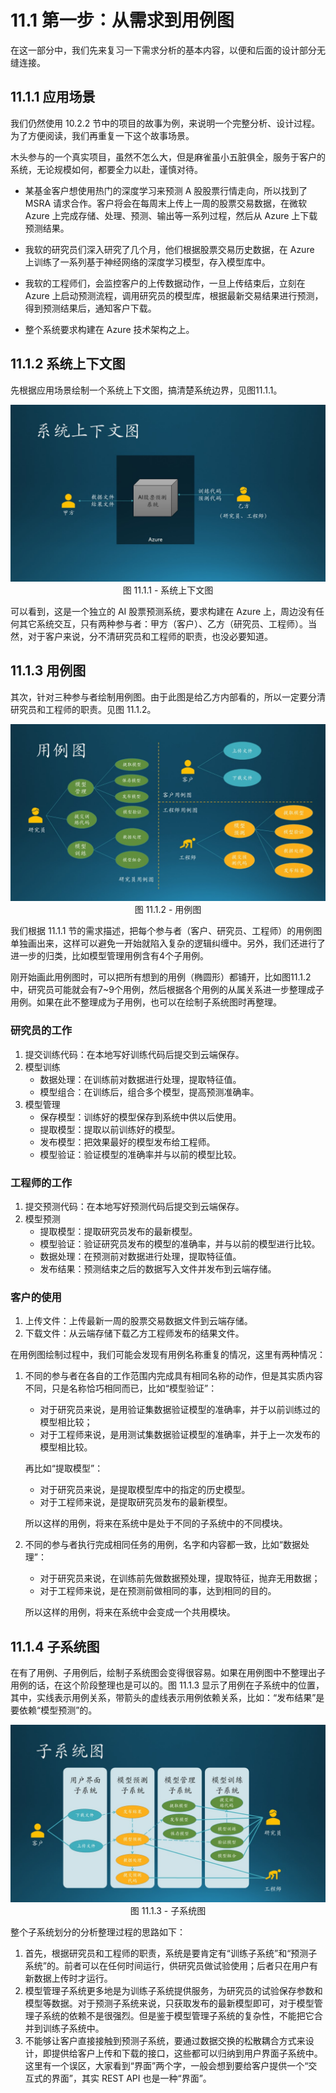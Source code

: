 # 11.1 第一步：从需求到用例图

在这一部分中，我们先来复习一下需求分析的基本内容，以便和后面的设计部分无缝连接。

## 11.1.1 应用场景

我们仍然使用 10.2.2 节中的项目的故事为例，来说明一个完整分析、设计过程。为了方便阅读，我们再重复一下这个故事场景。

木头参与的一个真实项目，虽然不怎么大，但是麻雀虽小五脏俱全，服务于客户的系统，无论规模如何，都要全力以赴，谨慎对待。

- 某基金客户想使用热门的深度学习来预测 A 股股票行情走向，所以找到了 MSRA 请求合作。客户将会在每周末上传上一周的股票交易数据，在微软 Azure 上完成存储、处理、预测、输出等一系列过程，然后从 Azure 上下载预测结果。

- 我软的研究员们深入研究了几个月，他们根据股票交易历史数据，在 Azure 上训练了一系列基于神经网络的深度学习模型，存入模型库中。

- 我软的工程师们，会监控客户的上传数据动作，一旦上传结束后，立刻在 Azure 上启动预测流程，调用研究员的模型库，根据最新交易结果进行预测，得到预测结果后，通知客户下载。

- 整个系统要求构建在 Azure 技术架构之上。


## 11.1.2 系统上下文图

先根据应用场景绘制一个系统上下文图，搞清楚系统边界，见图11.1.1。

<div align="center">
<img src="Images/Slide3.JPG"/>
图 11.1.1 - 系统上下文图
</div>

可以看到，这是一个独立的 AI 股票预测系统，要求构建在 Azure 上，周边没有任何其它系统交互，只有两种参与者：甲方（客户）、乙方（研究员、工程师）。当然，对于客户来说，分不清研究员和工程师的职责，也没必要知道。

## 11.1.3 用例图

其次，针对三种参与者绘制用例图。由于此图是给乙方内部看的，所以一定要分清研究员和工程师的职责。见图 11.1.2。

<div align="center">
<img src="Images/Slide4.JPG"/>
图 11.1.2 - 用例图
</div>

我们根据 11.1.1 节的需求描述，把每个参与者（客户、研究员、工程师）的用例图单独画出来，这样可以避免一开始就陷入复杂的逻辑纠缠中。另外，我们还进行了进一步的归类，比如模型管理用例含有4个子用例。

刚开始画此用例图时，可以把所有想到的用例（椭圆形）都铺开，比如图11.1.2中，研究员可能就会有7~9个用例，然后根据各个用例的从属关系进一步整理成子用例。如果在此不整理成为子用例，也可以在绘制子系统图时再整理。

### 研究员的工作

1. 提交训练代码：在本地写好训练代码后提交到云端保存。
2. 模型训练
   - 数据处理：在训练前对数据进行处理，提取特征值。
   - 模型组合：在训练后，组合多个模型，提高预测准确率。
3. 模型管理
   - 保存模型：训练好的模型保存到系统中供以后使用。
   - 提取模型：提取以前训练好的模型。
   - 发布模型：把效果最好的模型发布给工程师。
   - 模型验证：验证模型的准确率并与以前的模型比较。

### 工程师的工作

1. 提交预测代码：在本地写好预测代码后提交到云端保存。
2. 模型预测
   - 提取模型：提取研究员发布的最新模型。
   - 模型验证：验证研究员发布的模型的准确率，并与以前的模型进行比较。
   - 数据处理：在预测前对数据进行处理，提取特征值。
   - 发布结果：预测结束之后的数据写入文件并发布到云端存储。

### 客户的使用

1. 上传文件：上传最新一周的股票交易数据文件到云端存储。
2. 下载文件：从云端存储下载乙方工程师发布的结果文件。

在用例图绘制过程中，我们可能会发现有用例名称重复的情况，这里有两种情况：

1. 不同的参与者在各自的工作范围内完成具有相同名称的动作，但是其实质内容不同，只是名称恰巧相同而已，比如“模型验证”：
   - 对于研究员来说，是用验证集数据验证模型的准确率，并于以前训练过的模型相比较；
   - 对于工程师来说，是用测试集数据验证模型的准确率，并于上一次发布的模型相比较。

   再比如“提取模型”：
   - 对于研究员来说，是提取模型库中的指定的历史模型。
   - 对于工程师来说，是提取研究员发布的最新模型。

   所以这样的用例，将来在系统中是处于不同的子系统中的不同模块。

2. 不同的参与者执行完成相同任务的用例，名字和内容都一致，比如“数据处理”：
   - 对于研究员来说，在训练前先做数据预处理，提取特征，抛弃无用数据；
   - 对于工程师来说，是在预测前做相同的事，达到相同的目的。
   
   所以这样的用例，将来在系统中会变成一个共用模块。

## 11.1.4 子系统图

在有了用例、子用例后，绘制子系统图会变得很容易。如果在用例图中不整理出子用例的话，在这个阶段整理也是可以的。图 11.1.3 显示了用例在子系统中的位置，其中，实线表示用例关系，带箭头的虚线表示用例依赖关系，比如：“发布结果”是要依赖“模型预测”的。

<div align="center">
<img src="Images/Slide5.JPG"/>
图 11.1.3 - 子系统图
</div>

整个子系统划分的分析整理过程的思路如下：

1. 首先，根据研究员和工程师的职责，系统是要肯定有“训练子系统”和“预测子系统”的。前者可以在任何时间运行，供研究员做试验使用；后者只在用户有新数据上传时才运行。
2. 模型管理子系统更多地是为训练子系统提供服务，为研究员的试验保存参数和模型等数据。对于预测子系统来说，只获取发布的最新模型即可，对于模型管理子系统的依赖不是很强烈。但是鉴于模型管理子系统的复杂性，不能把它合并到训练子系统中。
3. 不能够让客户直接接触到预测子系统，要通过数据交换的松散耦合方式来设计，即提供给客户上传和下载的接口，这些都可以归纳到用户界面子系统中。这里有一个误区，大家看到“界面”两个字，一般会想到要给客户提供一个“交互式的界面”，其实 REST API 也是一种“界面”。

